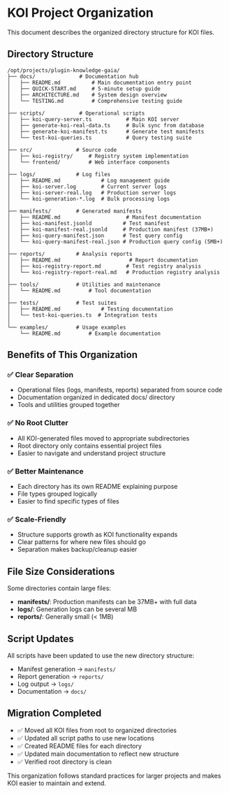 # KOI Project Organization

This document describes the organized directory structure for KOI files.

## Directory Structure

```
/opt/projects/plugin-knowledge-gaia/
├── docs/              # Documentation hub
│   ├── README.md          # Main documentation entry point
│   ├── QUICK-START.md     # 5-minute setup guide
│   ├── ARCHITECTURE.md    # System design overview
│   └── TESTING.md         # Comprehensive testing guide
│
├── scripts/           # Operational scripts
│   ├── koi-query-server.ts           # Main KOI server
│   ├── generate-koi-real-data.ts     # Bulk sync from database
│   ├── generate-koi-manifest.ts      # Generate test manifests
│   └── test-koi-queries.ts           # Query testing suite
│
├── src/              # Source code
│   ├── koi-registry/     # Registry system implementation
│   └── frontend/         # Web interface components
│
├── logs/             # Log files
│   ├── README.md             # Log management guide
│   ├── koi-server.log        # Current server logs
│   ├── koi-server-real.log   # Production server logs
│   └── koi-generation-*.log  # Bulk processing logs
│
├── manifests/        # Generated manifests
│   ├── README.md                     # Manifest documentation
│   ├── koi-manifest.jsonld          # Test manifest
│   ├── koi-manifest-real.jsonld     # Production manifest (37MB+)
│   ├── koi-query-manifest.json      # Test query config
│   └── koi-query-manifest-real.json # Production query config (5MB+)
│
├── reports/          # Analysis reports
│   ├── README.md                      # Report documentation
│   ├── koi-registry-report.md        # Test registry analysis
│   └── koi-registry-report-real.md   # Production registry analysis
│
├── tools/            # Utilities and maintenance
│   └── README.md         # Tool documentation
│
├── tests/            # Test suites
│   ├── README.md             # Testing documentation
│   └── test-koi-queries.ts  # Integration tests
│
└── examples/         # Usage examples
    └── README.md         # Example documentation
```

## Benefits of This Organization

### ✅ **Clear Separation**
- Operational files (logs, manifests, reports) separated from source code
- Documentation organized in dedicated docs/ directory
- Tools and utilities grouped together

### ✅ **No Root Clutter**
- All KOI-generated files moved to appropriate subdirectories
- Root directory only contains essential project files
- Easier to navigate and understand project structure

### ✅ **Better Maintenance**
- Each directory has its own README explaining purpose
- File types grouped logically
- Easier to find specific types of files

### ✅ **Scale-Friendly**
- Structure supports growth as KOI functionality expands
- Clear patterns for where new files should go
- Separation makes backup/cleanup easier

## File Size Considerations

Some directories contain large files:

- **manifests/**: Production manifests can be 37MB+ with full data
- **logs/**: Generation logs can be several MB
- **reports/**: Generally small (< 1MB)

## Script Updates

All scripts have been updated to use the new directory structure:

- Manifest generation → `manifests/`
- Report generation → `reports/`  
- Log output → `logs/`
- Documentation → `docs/`

## Migration Completed

- ✅ Moved all KOI files from root to organized directories
- ✅ Updated all script paths to use new locations
- ✅ Created README files for each directory
- ✅ Updated main documentation to reflect new structure
- ✅ Verified root directory is clean

This organization follows standard practices for larger projects and makes KOI easier to maintain and extend.